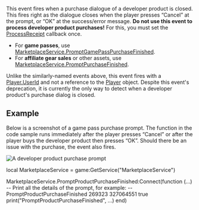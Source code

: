 This event fires when a purchase dialogue of a developer product is closed. This fires right as the dialogue closes when the player presses “Cancel” at the prompt, or “OK” at the success/error message. **Do not use this event to process developer product purchases!** For this, you must set the [ProcessReceipt](https://developer.roblox.com/en-us/api-reference/property/MarketplaceService/ProcessReceipt) callback once.

*   For **game passes**, use [MarketplaceService.PromptGamePassPurchaseFinished](https://developer.roblox.com/en-us/api-reference/event/MarketplaceService/PromptGamePassPurchaseFinished).
*   For **affiliate gear sales** or other assets, use [MarketplaceService.PromptPurchaseFinished](https://developer.roblox.com/en-us/api-reference/event/MarketplaceService/PromptPurchaseFinished).

Unlike the similarly-named events above, this event fires with a [Player.UserId](https://developer.roblox.com/en-us/api-reference/property/Player/UserId) and not a reference to the [Player](https://developer.roblox.com/en-us/api-reference/class/Player) object. Despite this event's deprecation, it is currently the only way to detect when a developer product's purchase dialog is closed.

Example
-------

Below is a screenshot of a game pass purchase prompt. The function in the code sample runs immediately after the player presses “Cancel” or after the player buys the developer product then presses “OK”. Should there be an issue with the purchase, the event also fires.

![A developer product purchase prompt](https://developer.roblox.com/assets/blt3f7406054de2eebc/PromptProductPurchase.png)

local MarketplaceService = game:GetService("MarketplaceService")

MarketplaceService.PromptProductPurchaseFinished:Connect(function (...)
	-- Print all the details of the prompt, for example:
	-- PromptProductPurchaseFinished 269323 327064551 true
	print("PromptProductPurchaseFinished", ...)
end)
